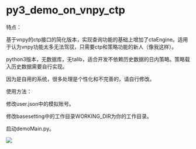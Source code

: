 # py3_demo_on_vnpy_ctp
特点：

基于vnpy的ctp接口的简化版本，实现查询功能的基础上增加了ctaEngine。适用于认为vnpy功能太多无法驾驭，只需要ctp和策略功能的新人（像我这样）。

python3版本，无数据库，无talib，适合开发不依赖历史数据的日内策略。策略载入历史数据需要自行实现。

因为是自用的系统，很多处理是个性化和不完善的，请自行修改。


使用方法：

修改user.json中的模拟账号。

修改basesetting中的工作目录WORKING_DIR为你的工作目录。

启动demoMain.py。


![](https://github.com/vvipi/py3_demo_on_vnpy_ctp/raw/beta/screenshots/screenshot20180308.PNG)